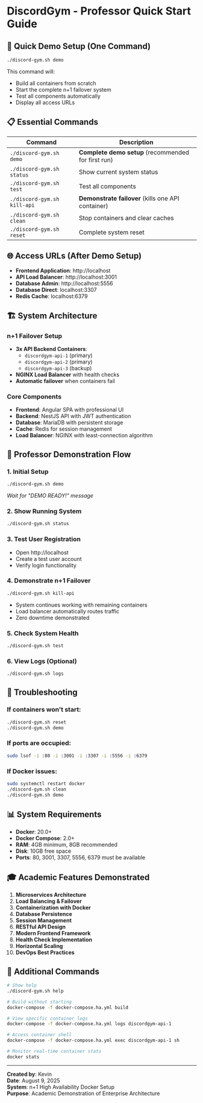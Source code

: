 # DiscordGym - Professor Quick Start Guide

## 🚀 Quick Demo Setup (One Command)

```bash
./discord-gym.sh demo
```

This command will:
- Build all containers from scratch
- Start the complete n+1 failover system
- Test all components automatically
- Display all access URLs

## 📋 Essential Commands

| Command | Description |
|---------|-------------|
| `./discord-gym.sh demo` | **Complete demo setup** (recommended for first run) |
| `./discord-gym.sh status` | Show current system status |
| `./discord-gym.sh test` | Test all components |
| `./discord-gym.sh kill-api` | **Demonstrate failover** (kills one API container) |
| `./discord-gym.sh clean` | Stop containers and clear caches |
| `./discord-gym.sh reset` | Complete system reset |

## 🌐 Access URLs (After Demo Setup)

- **Frontend Application**: http://localhost
- **API Load Balancer**: http://localhost:3001  
- **Database Admin**: http://localhost:5556
- **Database Direct**: localhost:3307
- **Redis Cache**: localhost:6379

## 🏗️ System Architecture

### n+1 Failover Setup
- **3x API Backend Containers**:
  - `discordgym-api-1` (primary)
  - `discordgym-api-2` (primary)  
  - `discordgym-api-3` (backup)
- **NGINX Load Balancer** with health checks
- **Automatic failover** when containers fail

### Core Components
- **Frontend**: Angular SPA with professional UI
- **Backend**: NestJS API with JWT authentication
- **Database**: MariaDB with persistent storage
- **Cache**: Redis for session management
- **Load Balancer**: NGINX with least-connection algorithm

## 🎯 Professor Demonstration Flow

### 1. Initial Setup
```bash
./discord-gym.sh demo
```
*Wait for "DEMO READY!" message*

### 2. Show Running System
```bash
./discord-gym.sh status
```

### 3. Test User Registration
- Open http://localhost
- Create a test user account
- Verify login functionality

### 4. Demonstrate n+1 Failover
```bash
./discord-gym.sh kill-api
```
- System continues working with remaining containers
- Load balancer automatically routes traffic
- Zero downtime demonstrated

### 5. Check System Health
```bash
./discord-gym.sh test
```

### 6. View Logs (Optional)
```bash
./discord-gym.sh logs
```

## 🔧 Troubleshooting

### If containers won't start:
```bash
./discord-gym.sh reset
./discord-gym.sh demo
```

### If ports are occupied:
```bash
sudo lsof -i :80 -i :3001 -i :3307 -i :5556 -i :6379
```

### If Docker issues:
```bash
sudo systemctl restart docker
./discord-gym.sh clean
./discord-gym.sh demo
```

## 📊 System Requirements

- **Docker**: 20.0+
- **Docker Compose**: 2.0+
- **RAM**: 4GB minimum, 8GB recommended
- **Disk**: 10GB free space
- **Ports**: 80, 3001, 3307, 5556, 6379 must be available

## 🎓 Academic Features Demonstrated

1. **Microservices Architecture**
2. **Load Balancing & Failover**
3. **Containerization with Docker**
4. **Database Persistence**
5. **Session Management**
6. **RESTful API Design**
7. **Modern Frontend Framework**
8. **Health Check Implementation**
9. **Horizontal Scaling**
10. **DevOps Best Practices**

## 📝 Additional Commands

```bash
# Show help
./discord-gym.sh help

# Build without starting
docker-compose -f docker-compose.ha.yml build

# View specific container logs
docker-compose -f docker-compose.ha.yml logs discordgym-api-1

# Access container shell
docker-compose -f docker-compose.ha.yml exec discordgym-api-1 sh

# Monitor real-time container stats
docker stats
```

---

**Created by**: Kevin  
**Date**: August 9, 2025  
**System**: n+1 High Availability Docker Setup  
**Purpose**: Academic Demonstration of Enterprise Architecture
